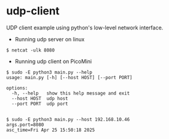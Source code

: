 # udp-client
UDP client example using python's low-level network interface.   

- Running udp server on linux
```
$ netcat -ulk 8080
```

- Running udp client on PicoMini
```
$ sudo -E python3 main.py --help
usage: main.py [-h] [--host HOST] [--port PORT]

options:
  -h, --help   show this help message and exit
  --host HOST  udp host
  --port PORT  udp port


$ sudo -E python3 main.py --host 192.168.10.46
args.port=8080
asc_time=Fri Apr 25 15:50:18 2025
```
